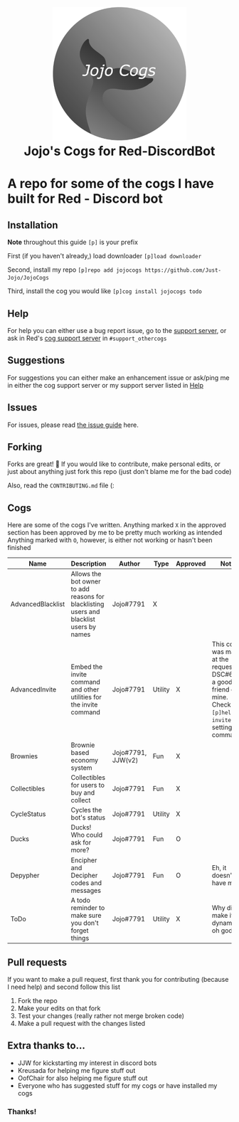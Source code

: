 <h1 align="center">
  <br>
  <a href="https://github.com/Just-Jojo/JojoCogs/tree/master"><img src="https://raw.githubusercontent.com/Just-Jojo/JojoCog-Assets/main/JOJO_COGS.png" alt="JojoCogs"></a>
  <br>
  Jojo's Cogs for Red-DiscordBot
  <br>
</h1>


# A repo for some of the cogs I have built for Red - Discord bot


## Installation
**Note** throughout this guide `[p]` is your prefix

First (if you haven't already,) load downloader
```[p]load downloader```

Second, install my repo
```[p]repo add jojocogs https://github.com/Just-Jojo/JojoCogs```

Third, install the cog you would like
```[p]cog install jojocogs todo```

## Help
For help you can either use a bug report issue, go to the [support server](discord.gg/JmCFyq7), or ask in Red's [cog support server](https://discord.gg/GET4DVk) in `#support_othercogs`

## Suggestions
For suggestions you can either make an enhancement issue or ask/ping me in either the cog support server or my support server listed in [Help](https://github.com/Just-Jojo/JojoCogs#help)

## Issues
For issues, please read [the issue guide](https://github.com/Just-Jojo/JojoCogs/tree/master/ISSUES.md) here.

## Forking
Forks are great! 🍴
If you would like to contribute, make personal edits, or just about anything just fork this repo (just don't blame me for the bad code)

Also, read the `CONTRIBUTING.md` file (:

## Cogs
Here are some of the cogs I've written. Anything marked `X` in the approved section has been approved by me to be pretty much working as intended
Anything marked with `O`, however, is either not working or hasn't been finished


| Name           | Description                                            | Author                 | Type     | Approved | Notes                    |
|----------------|--------------------------------------------------------|------------------------|----------|----------|--------------------------|
| AdvancedBlacklist | Allows the bot owner to add reasons for blacklisting users and blacklist users by names | Jojo#7791 | X |   |
| AdvancedInvite | Embed the invite command and other utilities for the invite command | Jojo#7791 | Utility | X | This cog was made at the request of DSC#6238, a good friend of mine. Check out `[p]help invite` for settings commands |
| Brownies       | Brownie based economy system                           | Jojo#7791, JJW(v2)     | Fun      | X        |                          |
| Collectibles   | Collectibles for users to buy and collect              | Jojo#7791              | Fun      | X        |                          |
| CycleStatus    | Cycles the bot's status                                | Jojo#7791              | Utility  | X        |                          |
| Ducks          | Ducks! Who could ask for more?                         | Jojo#7791              | Fun      | O        |                          |
| Depypher       | Encipher and Decipher codes and messages               | Jojo#7791              | Fun      | O        | Eh, it doesn't have much |
| ToDo           | A todo reminder to make sure you don't forget things   | Jojo#7791              | Utility  | X        | Why did I make it dynamic, oh god why                 |

## Pull requests
If you want to make a pull request, first thank you for contributing (because I need help) and second follow this list
1. Fork the repo
2. Make your edits on that fork
3. Test your changes (really rather not merge broken code)
4. Make a pull request with the changes listed

## Extra thanks to...
- JJW for kickstarting my interest in discord bots
- Kreusada for helping me figure stuff out
- OofChair for also helping me figure stuff out
- Everyone who has suggested stuff for my cogs or have installed my cogs

### Thanks!

